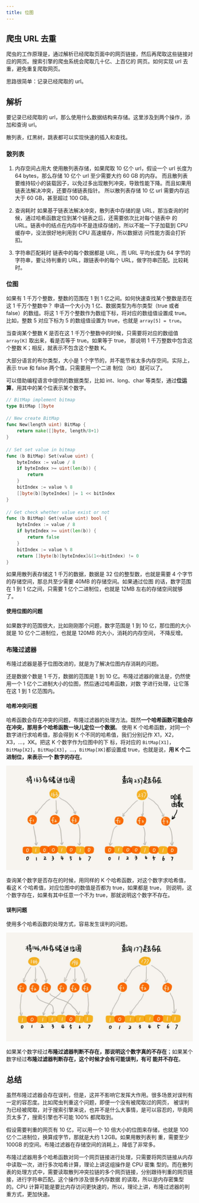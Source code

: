 ```yaml
---
title: 位图
---
```


## 爬虫 URL 去重
爬虫的工作原理是，通过解析已经爬取页面中的网页链接，然后再爬取这些链接对应的网页。搜索引擎的爬虫系统会爬取几十亿、上百亿的
网页。如何实现 url 去重，避免重复爬取网页。

思路很简单：记录已经爬取的 url。

## 解析
要记录已经爬取的 url，那么使用什么数据结构来存储。这里涉及到两个操作，添加和查询 url。

散列表，红黑树，跳表都可以实现快速的插入和查找。

### 散列表
1. 内存空间占用大
使用散列表存储，如果爬取 10 亿个 url，假设一个 url 长度为 64 bytes，那么存储 10 亿个 url 至少需要大约 60 GB 的内存。
而且散列表要维持较小的装载因子，以免过多出现散列冲突，导致性能下降。而且如果用链表法解决冲突，还要存储链表指针。
所以散列表存储 10 亿 url 需要内存远大于 60 GB，甚至超过 100 GB。

2. 查询耗时
如果基于链表法解决冲突，散列表中存储的是 URL，那当查询的时候，通过哈希函数定位到某个链表之后，还需要依次比对每个链表中
的 URL。链表中的结点在内存中不是连续存储的，所以不能一下子加载到 CPU 缓存中，没法很好地利用到 CPU 高速缓存，所以数据访
问性能方面会打折扣。

3. 字符串匹配耗时
链表中的每个数据都是 URL，而 URL 平均长度为 64 字节的字符串，要让待判重的 URL，跟链表中的每个 URL，做字符串匹配。比较耗时。

### 位图
如果有 1 千万个整数，整数的范围在 1 到 1 亿之间。如何快速查找某个整数是否在这 1 千万个整数中？
申请一个大小为 1 亿、数据类型为布尔类型（true 或者 false）的数组。将这 1 千万个整数作为数组下标，将对应的数组值设置成 true。
比如，整数 5 对应下标为 5 的数组值设置为 true，也就是 `array[5] = true`。

当查询某个整数 K 是否在这 1 千万个整数中的时候，只需要将对应的数组值 `array[K]` 取出来，看是否等于 true。如果等于 true，
那说明 1 千万整数中包含这个整数 K；相反，就表示不包含这个整数 K。

大部分语言的布尔类型，大小是 1 个字节的，并不能节省太多内存空间。实际上，表示 true 和 false 两个值，只需要用一个二进
制位（bit）就可以了。

可以借助编程语言中提供的数据类型，比如 int、long、char 等类型，通过**位运算**，用其中的某个位表示某个数字。

```go
// BitMap implement bitmap
type BitMap []byte

// New create BitMap
func New(length uint) BitMap {
	return make([]byte, length/8+1)
}

// Set set value in bitmap
func (b BitMap) Set(value uint) {
	byteIndex := value / 8
	if byteIndex >= uint(len(b)) {
		return
	}
	bitIndex := value % 8
	[]byte(b)[byteIndex] |= 1 << bitIndex
}

// Get check whether value exist or not
func (b BitMap) Get(value uint) bool {
	byteIndex := value / 8
	if byteIndex >= uint(len(b)) {
		return false
	}
	bitIndex := value % 8
	return []byte(b)[byteIndex]&(1<<bitIndex) != 0
}
```

如果用散列表存储这 1 千万的数据，数据是 32 位的整型数，也就是需要 4 个字节的存储空间，那总共至少需要 40MB 的存储空间。如果通过位图
的话，数字范围在 1 到 1 亿之间，只需要 1 亿个二进制位，也就是 12MB 左右的存储空间就够了。

#### 使用位图的问题
如果数字的范围很大，比如刚刚那个问题，数字范围是 1 到 10 亿，那位图的大小就是 10 亿个二进制位，也就是 120MB 的大小，消耗的内存空间，
不降反增。

### 布隆过滤器
布隆过滤器是基于位图改进的，就是为了解决位图内存消耗的问题。

还是数据个数是 1 千万，数据的范围是 1 到 10 亿。布隆过滤器的做法是，仍然使用一个 1 亿个二进制大小的位图，然后通过哈希函数，对数
字进行处理，让它落在这 1 到 1 亿范围内。

#### 哈希冲突问题
哈希函数会存在冲突的问题，布隆过滤器的处理方法。既然**一个哈希函数可能会存在冲突，那用多个哈希函数一块儿定位一个数据**。
使用 K 个哈希函数，对同一个数字进行求哈希值，那会得到 K 个不同的哈希值，我们分别记作 X1，X2，X3，…，XK。把这 K 个数字作为位图中的下
标，将对应的 `BitMap[X1]`，`BitMap[X2]`，`BitMap[X3]`，…，`BitMap[XK]`都设置成 true，也就是说，**用 K 个二进制位，来表示一个
数字的存在**。

![](../../images/bloom1.jpg)

查询某个数字是否存在的时候，用同样的 K 个哈希函数，对这个数字求哈希值，看这 K 个哈希值，对应位图中的数值是否都为 true，如果都是 true，
则说明，这个数字存在，如果有其中任意一个不为 true，那就说明这个数字不存在。

#### 误判问题
使用多个哈希函数的处理方式，容易发生误判的问题。

![](../../images/bloom2.jpg)

如果某个数字经过**布隆过滤器判断不存在，那说明这个数字真的不存在**；如果某个数字经过**布隆过滤器判断存在，这个时候才会有可能误判，有可
能并不存在**。

## 总结
虽然布隆过滤器会存在误判，但是，这并不影响它发挥大作用。很多场景对误判有一定的容忍度。比如爬虫判重这个问题，即便一个没有被爬取过的网页，
被误判为已经被爬取，对于搜索引擎来说，也并不是什么大事情，是可以容忍的，毕竟网页太多了，搜索引擎也不可能 100% 都爬取到。

假设需要判重的网页有 10 亿，可以用一个 10 倍大小的位图来存储，也就是 100 亿个二进制位，换算成字节，那就是大约 1.2GB。如果用散列表判
重，需要至少 100GB 的空间。布隆过滤器在存储空间的消耗上，降低了非常多。

布隆过滤器用多个哈希函数对同一个网页链接进行处理，只需要将网页链接从内存中读取一次，进行多次哈希计算，理论上讲这组操作是 CPU 密集
型的。而在散列表的处理方式中，需要读取散列冲突拉链的多个网页链接，分别跟待判重的网页链接，进行字符串匹配。这个操作涉及很多内存数据
的读取，所以是内存密集型的。CPU 计算可能是要比内存访问更快速的，所以，理论上讲，布隆过滤器的判重方式，更加快速。